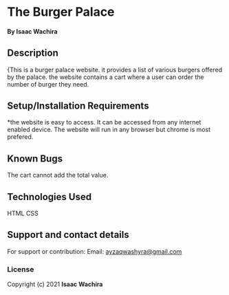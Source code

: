 # The Burger Palace
#### By Isaac Wachira
## Description
{This is a burger palace website. it provides a list of various burgers offered by the palace. the website contains a cart where a user can order the number of burger they need.
## Setup/Installation Requirements
*the website is easy to access. 
It can be accessed from any internet enabled device.
The website will run in any browser but chrome is most prefered.
## Known Bugs
The cart cannot add the total value.
## Technologies Used
HTML
CSS
## Support and contact details
For support or contribution:
Email: ayzaqwashyra@gmail.com
### License
Copyright (c) 2021 **Isaac Wachira**